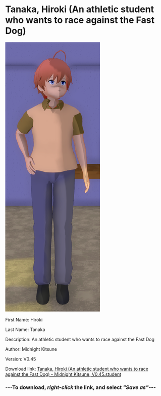 # Tanaka, Hiroki (An athletic student who wants to race against the Fast Dog)

<img src = "https://raw.githubusercontent.com/Arbiter1223/Daigaku-Gurashi-Custom-Students/master/Students/Files/Tanaka%2C%20Hiroki%20(An%20athletic%20student%20who%20wants%20to%20race%20against%20the%20Fast%20Dog).png">

First Name: Hiroki

Last Name: Tanaka

Description: An athletic student who wants to race against the Fast Dog

Author: Midnight Kitsune

Version: V0.45

Download link: <a href="https://raw.githubusercontent.com/Arbiter1223/Daigaku-Gurashi-Custom-Students/master/Students/Files/Tanaka%2C%20Hiroki%20(An%20athletic%20student%20who%20wants%20to%20race%20against%20the%20Fast%20Dog)%20-%20Midnight%20Kitsune%2C%20V0.45.student">Tanaka, Hiroki (An athletic student who wants to race against the Fast Dog) - Midnight Kitsune, V0.45.student</a>

### ---**To download, _right-click_ the link, and select _"Save as"_**---
